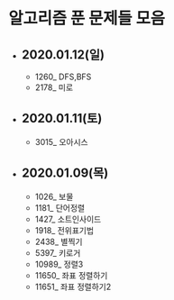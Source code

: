 # 알고리즘 푼 문제들 모음
- ## 2020.01.12(일)
  - 1260_ DFS,BFS
  - 2178_ 미로
  
- ## 2020.01.11(토)
  - 3015_ 오아시스  
  
- ## 2020.01.09(목)
  - 1026_ 보물
  - 1181_ 단어정렬
  - 1427_ 소트인사이드
  - 1918_ 전위표기법
  - 2438_ 별찍기
  - 5397_ 키로거
  - 10989_ 정렬3
  - 11650_ 좌표 정렬하기
  - 11651_ 좌표 정렬하기2
